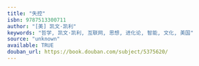 ```yaml
---
title: "失控"
isbn: 9787513300711
author: "[美] 凯文·凯利"
keywords: "哲学, 凯文·凯利, 互联网, 思想, 进化论, 智能, 文化, 美国"
source: "unknown"
available: TRUE
douban_url: https://book.douban.com/subject/5375620/
---
```


